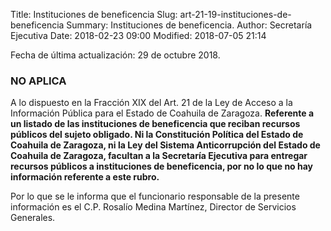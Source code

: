 Title: Instituciones de beneficencia
Slug: art-21-19-instituciones-de-beneficencia
Summary: Instituciones de beneficencia.
Author: Secretaría Ejecutiva
Date: 2018-02-23 09:00
Modified: 2018-07-05 21:14


Fecha de última actualización: 29 de octubre 2018.

### NO APLICA

A lo dispuesto en la Fracción XIX del Art. 21 de la Ley de Acceso a la
Información Pública para el Estado de Coahuila de Zaragoza. **Referente
a un listado de las instituciones de beneficencia que reciban recursos
públicos del sujeto obligado. Ni la Constitución Política del Estado de
Coahuila de Zaragoza, ni la Ley del Sistema Anticorrupción del Estado
de Coahuila de Zaragoza, facultan a la Secretaría Ejecutiva para
entregar recursos públicos a instituciones de beneficencia, por no lo
que no hay información referente a este rubro.**

Por lo que se le informa que el funcionario responsable de la presente
información es el C.P. Rosalío Medina Martínez, Director de Servicios
Generales.
